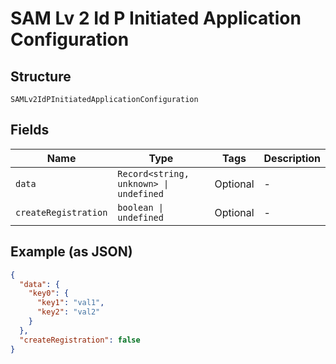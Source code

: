 
# SAM Lv 2 Id P Initiated Application Configuration

## Structure

`SAMLv2IdPInitiatedApplicationConfiguration`

## Fields

| Name | Type | Tags | Description |
|  --- | --- | --- | --- |
| `data` | `Record<string, unknown> \| undefined` | Optional | - |
| `createRegistration` | `boolean \| undefined` | Optional | - |

## Example (as JSON)

```json
{
  "data": {
    "key0": {
      "key1": "val1",
      "key2": "val2"
    }
  },
  "createRegistration": false
}
```


